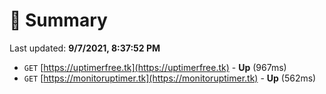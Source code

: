 # 📖 Summary
Last updated: **9/7/2021, 8:37:52 PM**

- `GET` [https://uptimerfree.tk](https://uptimerfree.tk) - **Up** (967ms)
- `GET` [https://monitoruptimer.tk](https://monitoruptimer.tk) - **Up** (562ms)
